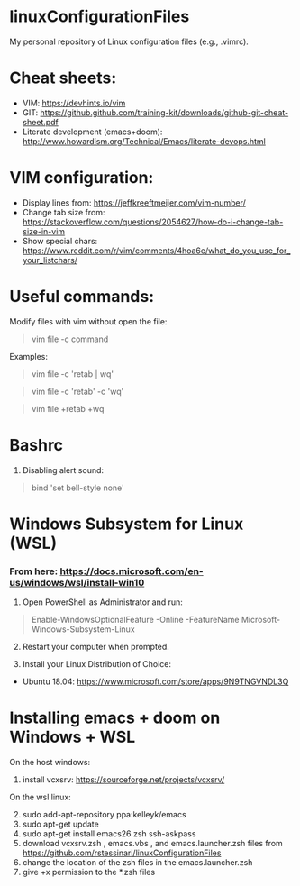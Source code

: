# linuxConfigurationFiles
My personal repository of Linux configuration files (e.g., .vimrc).

# Cheat sheets:
- VIM: https://devhints.io/vim
- GIT: https://github.github.com/training-kit/downloads/github-git-cheat-sheet.pdf
- Literate development (emacs+doom): http://www.howardism.org/Technical/Emacs/literate-devops.html

# VIM configuration:
- Display lines from: https://jeffkreeftmeijer.com/vim-number/
- Change tab size from: https://stackoverflow.com/questions/2054627/how-do-i-change-tab-size-in-vim
- Show special chars: https://www.reddit.com/r/vim/comments/4hoa6e/what_do_you_use_for_your_listchars/

# Useful commands:
Modify files with vim without open the file:
> vim file -c command

Examples:
> vim file -c 'retab | wq'

> vim file -c 'retab' -c 'wq'

> vim file +retab +wq

# Bashrc
1. Disabling alert sound:
> bind 'set bell-style none'


# Windows Subsystem for Linux (WSL)

### From here: https://docs.microsoft.com/en-us/windows/wsl/install-win10

1. Open PowerShell as Administrator and run:
> Enable-WindowsOptionalFeature -Online -FeatureName Microsoft-Windows-Subsystem-Linux

2. Restart your computer when prompted.

3. Install your Linux Distribution of Choice:
* Ubuntu 18.04: https://www.microsoft.com/store/apps/9N9TNGVNDL3Q

# Installing emacs + doom on Windows + WSL

On the host windows:

1. install vcxsrv: https://sourceforge.net/projects/vcxsrv/

On the wsl linux:

2. sudo add-apt-repository ppa:kelleyk/emacs
3. sudo apt-get update
4. sudo apt-get install emacs26 zsh ssh-askpass
5. download vcxsrv.zsh , emacs.vbs , and emacs.launcher.zsh files from https://github.com/rstessinari/linuxConfigurationFiles
6. change the location of the zsh files in the emacs.launcher.zsh
7. give +x permission to the *.zsh files
